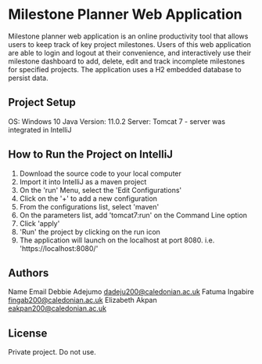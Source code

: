 # Milestone Planner Web Application 

Milestone planner web application is an online productivity tool that allows users to keep track of key project milestones. Users of this web application are able to login and logout at their convenience, and interactively use their milestone dashboard to add, delete, edit and track incomplete milestones for specified projects. The application uses a H2 embedded database to persist data.

## Project Setup

OS: Windows 10
Java Version: 11.0.2
Server: Tomcat 7 - server was integrated in IntelliJ

## How to Run the Project on IntelliJ
1. Download the source code to your local computer
2. Import it into IntelliJ as a maven project
3. On the 'run' Menu, select the 'Edit Configurations'
4. Click on the '+' to add a new configuration
5. From the configurations list, select 'maven'
6. On the parameters list, add 'tomcat7:run' on the Command Line option
7. Click 'apply'
8. 'Run' the project by clicking on the run icon
9. The application will launch on the localhost at port 8080. i.e. 'https://localhost:8080/'


## Authors
Name                        Email
Debbie Adejumo              dadeju200@caledonian.ac.uk
Fatuma Ingabire             fingab200@caledonian.ac.uk
Elizabeth Akpan             eakpan200@caledonian.ac.uk

## License

Private project. Do not use.


